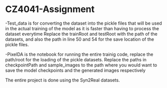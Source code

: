# CZ4041-Assignment
-Test_data is for converting the dataset into the pickle files that will be used in the actual training of the model as it is faster than having to process the dataset everytime
Replace the trainRoot and testRoot with the path of the datasets, and also the path in line 50 and 54 for the save location of the pickle files.

-PixelDA is the notebook for running the entire trainig code, replace the path/root for the loading of the pickle datasets.
Replace the paths in checkpointPath and sample_images to the path where you would want to save the model checkpoints and the generated images respectively

The entire project is done using the Syn2Real datasets.
